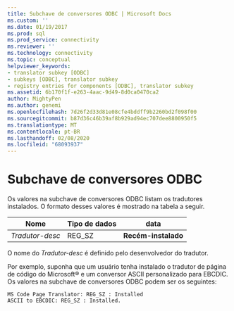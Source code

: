```yaml
---
title: Subchave de conversores ODBC | Microsoft Docs
ms.custom: ''
ms.date: 01/19/2017
ms.prod: sql
ms.prod_service: connectivity
ms.reviewer: ''
ms.technology: connectivity
ms.topic: conceptual
helpviewer_keywords:
- translator subkey [ODBC]
- subkeys [ODBC], translator subkey
- registry entries for components [ODBC], translator subkey
ms.assetid: 6b170f1f-e263-4aac-9d49-8d0ca0470ca2
author: MightyPen
ms.author: genemi
ms.openlocfilehash: 7d26f2d33d81e08cfe4bddff9b2260bd2f098f00
ms.sourcegitcommit: b87d36c46b39af8b929ad94ec707dee8800950f5
ms.translationtype: MT
ms.contentlocale: pt-BR
ms.lasthandoff: 02/08/2020
ms.locfileid: "68093937"
---
```

# <a name="odbc-translators-subkey"></a>Subchave de conversores ODBC
Os valores na subchave de conversores ODBC listam os tradutores instalados. O formato desses valores é mostrado na tabela a seguir.  
  
|Nome|Tipo de dados|data|  
|----------|---------------|----------|  
|*Tradutor-desc*|REG_SZ|**Recém-instalado**|  
  
 O nome do *Tradutor-desc* é definido pelo desenvolvedor do tradutor.  
  
 Por exemplo, suponha que um usuário tenha instalado o tradutor de página de código do Microsoft® e um conversor ASCII personalizado para EBCDIC. Os valores na subchave de conversores ODBC podem ser os seguintes:  
  
```  
MS Code Page Translator: REG_SZ : Installed  
ASCII to EBCDIC: REG_SZ : Installed.  
```
